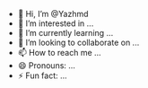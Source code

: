 - 👋 Hi, I’m @Yazhmd
- 👀 I’m interested in ...
- 🌱 I’m currently learning ...
- 💞️ I’m looking to collaborate on ...
- 📫 How to reach me ...
- 😄 Pronouns: ...
- ⚡ Fun fact: ...

<!---
Yazhmd/Yazhmd is a ✨ special ✨ repository because its `README.md` (this file) appears on your GitHub profile.
You can click the Preview link to take a look at your changes.
--->
